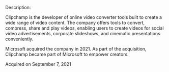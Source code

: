 Description:

Clipchamp is the developer of online video converter tools built to create a wide range of video content. The company offers tools to convert, compress, share and play videos, enabling users to create videos for social video advertisements, corporate slideshows, and cinematic presentations conveniently.

Microsoft acquired the company in 2021. As part of the acquisition, Clipchamp became part of Microsoft to empower creators.

Acquired on September 7, 2021